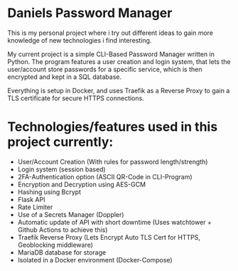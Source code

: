 # Daniels Password Manager

This is my personal project where i try out different ideas to gain more knowledge of new technologies i find interesting.

My current project is a simple CLI-Based Password Manager written in Python. The program features a user creation and login system, that lets the user/account store passwords for a specific service, which is then encrypted and kept in a SQL database.

Everything is setup in Docker, and uses Traefik as a Reverse Proxy to gain a TLS certificate for secure HTTPS connections.

# Technologies/features used in this project currently:

- User/Account Creation (With rules for password length/strength)
- Login system (session based)
- 2FA-Authentication option (ASCII QR-Code in CLI-Program)
- Encryption and Decryption using AES-GCM
- Hashing using Bcrypt
- Flask API
- Rate Limiter
- Use of a Secrets Manager (Doppler)
- Automatic update of API with short downtime (Uses watchtower + Github Actions to achieve this)
- Traefik Reverse Proxy (Lets Encrypt Auto TLS Cert for HTTPS, Geoblocking middleware)
- MariaDB database for storage
- Isolated in a Docker environment (Docker-Compose)
